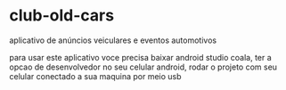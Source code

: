 # club-old-cars
aplicativo de anúncios veiculares e eventos automotivos

para usar este aplicativo voce precisa baixar android studio coala, ter a opcao de desenvolvedor no seu celular android, rodar o projeto com seu celular conectado a sua maquina por meio usb
